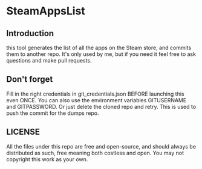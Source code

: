 SteamAppsList
===

## Introduction

this tool generates the list of all the apps on the Steam store, and commits them to another repo.
It's only used by me, but if you need it feel free to ask questions and make pull requests.

## Don't forget

Fill in the right credentials in git_credentials.json BEFORE launching this even ONCE.
You can also use the environment variables GITUSERNAME and GITPASSWORD.
Or just delete the cloned repo and retry.
This is used to push the commit for the dumps repo.

## LICENSE

All the files under this repo are free and open-source, and should always be distributed as such,
free meaning both costless and open.
You may not copyright this work as your own.
